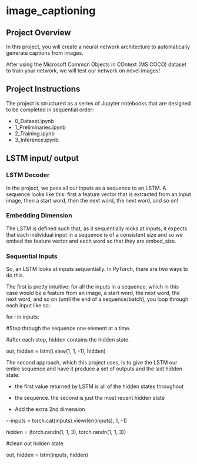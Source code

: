 # image_captioning

## Project Overview
In this project, you will create a neural network architecture to automatically generate captions from images.

After using the Microsoft Common Objects in COntext (MS COCO) dataset to train your network, we will test our network on novel images!

## Project Instructions
The project is structured as a series of Jupyter notebooks that are designed to be completed in sequential order:

- 0_Dataset.ipynb
- 1_Preliminaries.ipynb
- 2_Training.ipynb
- 3_Inference.ipynb

## LSTM input/ output

### LSTM Decoder
In the project, we pass all our inputs as a sequence to an LSTM. A sequence looks like this: first a feature vector that is extracted from an input image, then a start word, then the next word, the next word, and so on!

### Embedding Dimension
The LSTM is defined such that, as it sequentially looks at inputs, it expects that each individual input in a sequence is of a consistent size and so we embed the feature vector and each word so that they are embed_size.

### Sequential Inputs
So, an LSTM looks at inputs sequentially. In PyTorch, there are two ways to do this.

The first is pretty intuitive: for all the inputs in a sequence, which in this case would be a feature from an image, a start word, the next word, the next word, and so on (until the end of a sequence/batch), you loop through each input like so:

for i in inputs:

#Step through the sequence one element at a time.

#after each step, hidden contains the hidden state.

out, hidden = lstm(i.view(1, 1, -1), hidden)
    
The second approach, which this project uses, is to give the LSTM our entire sequence and have it produce a set of outputs and the last hidden state:

- the first value returned by LSTM is all of the hidden states throughout
- the sequence. the second is just the most recent hidden state

- Add the extra 2nd dimension

--inputs = torch.cat(inputs).view(len(inputs), 1, -1)

hidden = (torch.randn(1, 1, 3), torch.randn(1, 1, 3)) 

#clean out hidden state

out, hidden = lstm(inputs, hidden)
